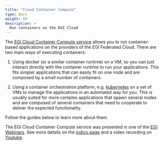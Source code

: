 ```yaml
---
title: "Cloud Container Compute"
type: docs
weight: 50
description: >
  Run containers on the EGI Cloud
---
```


The
[EGI Cloud Container Compute service](https://www.egi.eu/services/cloud-container/)
allows you to run container-based applications on the providers of the EGI
Federated Cloud. There are two main ways of executing containers:

1. Using docker (or a similar container runtime) on a VM, so you can just
   interact directly with the container runtime to run your applications. This
   fits simpler applications that can easily fit on one node and are composed by
   a small number of containers.

1. Using a container orchestration platform, e.g.
   [kubernetes](https://kubernetes.io) on a set of VMs to manage the
   applications in an automated way for you. This is usually suited for more
   complex applications that spawn several nodes and are composed of several
   containers that need to cooperate to deliver the expected functionality.

Follow the guides below to learn more about them.

The EGI Cloud Container Compute service was presented in one of the
[EGI Webinars](https://www.egi.eu/webinars/). See more details on the
[indico page](https://indico.egi.eu/event/5492/) and a video recording on
[Youtube](https://youtu.be/cZ3M47ON0pg).
